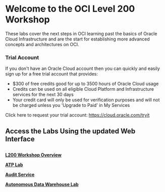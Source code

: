 # Welcome to the OCI Level 200 Workshop

These labs cover the next steps in OCI learning past the basics of Oracle Cloud Infrastructure and are the start for establishing more advanced concepts and architectures on OCI.

### Trial Account
If you don't have an Oracle Cloud account then you can quickly and easily sign up for a free trial account that provides:
- $300 of free credits good for up to 3500 hours of Oracle Cloud usage
- Credits can be used on all eligible Cloud Platform and Infrastructure services for the next 30 days
- Your credit card will only be used for verification purposes and will not be charged unless you 'Upgrade to Paid' in My Services
  
Click here to request your trial account: https://cloud.oracle.com/tryit

## Access the Labs Using the updated Web Interface

##

**[L200 Workshop Overview](https://dankingsley001.github.io/oci-dev/L200-Workshop/)** 

**[ATP Lab](https://dankingsley001.github.io/oci-dev/L100-Workshop/Compute-Console-Connection/)**  

**[Audit Service](https://dankingsley001.github.io/oci-dev/L200-Workshop/NAT_Gateway/)**  

**[Autonomous Data Warehouse Lab](https://dankingsley001.github.io/oci-dev/L200-Workshop/VCN_Local_Peering/)**  



<!--  comment out for testing purposes

## Access the Labs Using Our Web Interface
**[Click here](https://oracle.github.io/learning-library/oci-library/L200-LAB)** to use our easy to navigate HTML format

-->